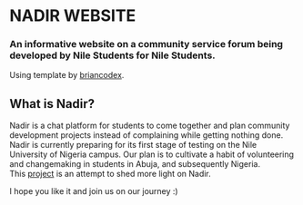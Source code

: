 # NADIR WEBSITE  

### An informative website on a community service forum being developed by Nile Students for Nile Students.  
Using template by [briancodex](https://github.com/briancodex/react-website-styled-components-v1).  

## What is Nadir?  

Nadir is a chat platform for students to come together and plan community development projects instead of complaining while getting nothing done. 
Nadir is currently preparing for its first stage of testing on the Nile University of Nigeria campus. Our plan is to cultivate a habit of volunteering and
changemaking in students in Abuja, and subsequently Nigeria.  
This [project](https://nafisa-umar.github.io/nadir-app/) is an attempt to shed more light on Nadir.

I hope you like it and join us on our journey :)
